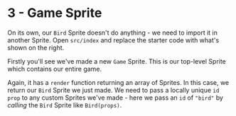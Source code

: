 # 3 - Game Sprite

On its own, our `Bird` Sprite doesn't do anything - we need to import it in another Sprite. Open `src/index` and replace the starter code with what's shown on the right.

Firstly you'll see we've made a new `Game` Sprite. This is our top-level Sprite which contains our entire game.

Again, it has a `render` function returning an array of Sprites. In this case, we return our `Bird` Sprite we just made. We need to pass a locally unique `id` `prop` to any custom Sprites we've made - here we pass an `id` of `"bird"` by _calling_ the `Bird` Sprite like `Bird(props)`.
